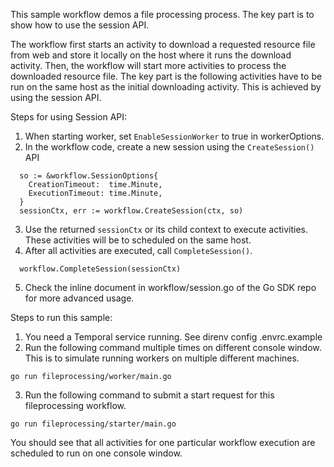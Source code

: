 This sample workflow demos a file processing process. The key part is to show how to use the session API.

The workflow first starts an activity to download a requested resource file from web and store it locally on the host where it runs the download activity. Then, the workflow will start more activities to process the downloaded resource file. The key part is the following activities have to be run on the same host as the initial downloading activity. This is achieved by using the session API.

Steps for using Session API:
1) When starting worker, set `EnableSessionWorker` to true in workerOptions.
2) In the workflow code, create a new session using the `CreateSession()` API
```
  so := &workflow.SessionOptions{
    CreationTimeout:  time.Minute,
    ExecutionTimeout: time.Minute,
  }
  sessionCtx, err := workflow.CreateSession(ctx, so)
```
3) Use the returned `sessionCtx` or its child context to execute activities. These activities will be to scheduled on the same host.
4) After all activities are executed, call `CompleteSession()`.
```
  workflow.CompleteSession(sessionCtx)
```
5) Check the inline document in workflow/session.go of the Go SDK repo for more advanced usage.

Steps to run this sample:
1) You need a Temporal service running. See direnv config .envrc.example
2) Run the following command multiple times on different console window. This is to simulate running workers on multiple different machines.
```
go run fileprocessing/worker/main.go
```
3) Run the following command to submit a start request for this fileprocessing workflow.
```
go run fileprocessing/starter/main.go
```

You should see that all activities for one particular workflow execution are scheduled to run on one console window.
